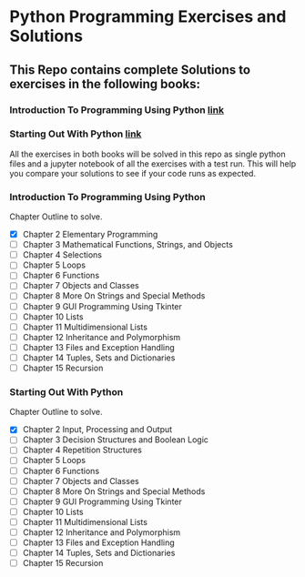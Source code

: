 # Python Programming Exercises and Solutions
## This Repo contains complete Solutions to exercises in the following books:
### Introduction To Programming Using Python [link]()
### Starting Out With Python [link]()

All the exercises in both books will be solved in this repo as single python files and a jupyter notebook of all the exercises with a test run.
This will help you compare your solutions to see if your code runs as expected.

### Introduction To Programming Using Python 
Chapter Outline to solve.
- [x] Chapter 2 Elementary Programming
- [ ] Chapter 3 Mathematical Functions, Strings, and Objects
- [ ] Chapter 4 Selections
- [ ] Chapter 5 Loops
- [ ] Chapter 6 Functions
- [ ] Chapter 7 Objects and Classes
- [ ] Chapter 8 More On Strings and Special Methods
- [ ] Chapter 9 GUI Programming Using Tkinter
- [ ] Chapter 10 Lists
- [ ] Chapter 11 Multidimensional Lists
- [ ] Chapter 12 Inheritance and Polymorphism
- [ ] Chapter 13 Files and Exception Handling
- [ ] Chapter 14 Tuples, Sets and Dictionaries
- [ ] Chapter 15 Recursion

### Starting Out With Python 
Chapter Outline to solve.
- [x] Chapter 2 Input, Processing and Output
- [ ] Chapter 3 Decision Structures and Boolean Logic
- [ ] Chapter 4 Repetition Structures
- [ ] Chapter 5 Loops
- [ ] Chapter 6 Functions
- [ ] Chapter 7 Objects and Classes
- [ ] Chapter 8 More On Strings and Special Methods
- [ ] Chapter 9 GUI Programming Using Tkinter
- [ ] Chapter 10 Lists
- [ ] Chapter 11 Multidimensional Lists
- [ ] Chapter 12 Inheritance and Polymorphism
- [ ] Chapter 13 Files and Exception Handling
- [ ] Chapter 14 Tuples, Sets and Dictionaries
- [ ] Chapter 15 Recursion
